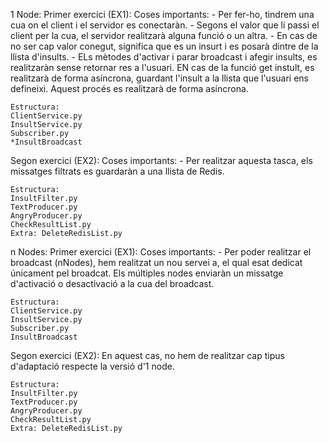 1 Node:
Primer exercici (EX1):
    Coses importants:
    - Per fer-ho, tindrem una cua on el client i el servidor es conectaràn. 
    - Segons el valor que li passi el client per la cua, el servidor realitzarà alguna funció o un altra.
    - En cas de no ser cap valor conegut, significa que es un insurt i es posarà dintre de la llista d'insults.
    - ELs mètodes d'activar i parar broadcast i afegir insults, es realitzaràn sense retornar res a l'usuari. EN cas de la funció get instult, es realitzarà de forma asíncrona, guardant l'insult a la llista que l'usuari ens defineixi. Aquest procés es realitzarà de forma asíncrona.

    Estructura:
    ClientService.py
    InsultService.py
    Subscriber.py
    *InsultBroadcast

Segon exercici (EX2):
    Coses importants:
    - Per realitzar aquesta tasca, els missatges filtrats es guardaràn a una llista de Redis.

    Estructura:
    InsultFilter.py
    TextProducer.py
    AngryProducer.py
    CheckResultList.py
    Extra: DeleteRedisList.py

n Nodes:
Primer exercici (EX1):
    Coses importants:
    - Per poder realitzar el broadcast (nNodes), hem realitzat un nou servei a, el qual esat dedicat únicament pel broadcat. Els múltiples nodes enviaràn un missatge d'activació o desactivació a la cua del broadcast.

    Estructura:
    ClientService.py
    InsultService.py
    Subscriber.py
    InsultBroadcast

Segon exercici (EX2):
    En aquest cas, no hem de realitzar cap tipus d'adaptació respecte la versió d'1 node.

    Estructura:
    InsultFilter.py
    TextProducer.py
    AngryProducer.py
    CheckResultList.py
    Extra: DeleteRedisList.py




